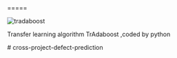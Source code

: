 
=====

![tradaboost](https://travis-ci.org/chenchiwei/tradaboost.svg?branch=master)

Transfer learning algorithm TrAdaboost ,coded by python

#   c r o s s - p r o j e c t - d e f e c t - p r e d i c t i o n  
 
